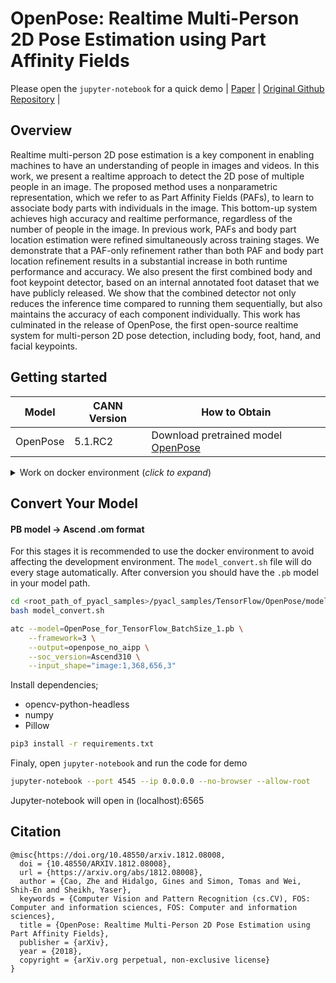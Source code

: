 # OpenPose: Realtime Multi-Person 2D Pose Estimation using Part Affinity Fields
Please open the `jupyter-notebook` for a quick demo | [Paper](https://arxiv.org/abs/1812.08008) | [Original Github Repository](https://github.com/CMU-Perceptual-Computing-Lab/openpose) |

## Overview
Realtime multi-person 2D pose estimation is a key component in enabling machines to have an understanding of people in images and videos. In this work, we present a realtime approach to detect the 2D pose of multiple people in an image. The proposed method uses a nonparametric representation, which we refer to as Part Affinity Fields (PAFs), to learn to associate body parts with individuals in the image. This bottom-up system achieves high accuracy and realtime performance, regardless of the number of people in the image. In previous work, PAFs and body part location estimation were refined simultaneously across training stages. We demonstrate that a PAF-only refinement rather than both PAF and body part location refinement results in a substantial increase in both runtime performance and accuracy. We also present the first combined body and foot keypoint detector, based on an internal annotated foot dataset that we have publicly released. We show that the combined detector not only reduces the inference time compared to running them sequentially, but also maintains the accuracy of each component individually. This work has culminated in the release of OpenPose, the first open-source realtime system for multi-person 2D pose detection, including body, foot, hand, and facial keypoints.

## Getting started

| **Model** | **CANN Version** | **How to Obtain** |
|---|---|---|
| OpenPose | 5.1.RC2  | Download pretrained model [OpenPose](https://ascend-repo-modelzoo.obs.cn-east-2.myhuaweicloud.com/model/2021-12-30_tf/ATC%20OpenPose%28FP16%29%20from%20TensorFlow%20-%20Ascend310/zh/1.1/ATC%20OpenPose%28FP16%29%20from%20TensorFlow%20-%20Ascend310.zip)

<details> <summary> Work on docker environment (<i>click to expand</i>)</summary>

Start your docker environment.

```bash
sudo docker run -it -u root --rm --name openpose -p 6565:4545 \
--device=/dev/davinci0 \
--device=/dev/davinci_manager \
--device=/dev/devmm_svm \
--device=/dev/hisi_hdc \
-v /usr/local/dcmi:/usr/local/dcmi \
-v /usr/local/bin/npu-smi:/usr/local/bin/npu-smi \
-v /usr/local/Ascend/driver:/usr/local/Ascend/driver \
-v /PATH/pyacl_samples:/workspace/pyacl_samples \
ascendhub.huawei.com/public-ascendhub/infer-modelzoo:22.0.RC2 /bin/bash
```
    
```bash
apt-get update && apt-get install -y --no-install-recommends \
        gcc \
        g++ \
        make \
        cmake \
        zlib1g \
        zlib1g-dev \
        openssl \
        libsqlite3-dev \
        libssl-dev \
        libffi-dev \
        unzip \
        pciutils \
        net-tools \
        libblas-dev \
        gfortran \
        libblas3 \
        libopenblas-dev \
        libbz2-dev \
        build-essential \
        git \
        && \
    apt-get clean && \
    rm -rf /var/lib/apt/lists/*
```
    
```bash
rm -rf /usr/local/python3.9.2

wget https://www.python.org/ftp/python/3.7.5/Python-3.7.5.tgz --no-check-certificate && \
    tar -zxvf Python-3.7.5.tgz && \
    cd Python-3.7.5 && \
    ./configure --prefix=/usr/local/python3.7.5 --enable-loadable-sqlite-extensions --enable-shared && make -j && make install && \
    cd .. && \
    rm -r -d Python-3.7.5 && rm Python-3.7.5.tgz && \
    export LD_LIBRARY_PATH=/usr/local/python3.7.5/lib:$LD_LIBRARY_PATH && \
    export PATH=/usr/local/python3.7.5/bin:$PATH

pip3 install --upgrade pip
pip3 install attrs numpy decorator sympy cffi pyyaml pathlib2 psutil protobuf scipy requests absl-py jupyter jupyterlab sympy

```


</details>

## Convert Your Model

#### PB model -> Ascend .om format
For this stages it is recommended to use the docker environment to avoid affecting the development environment. The `model_convert.sh` file will do every stage automatically. After conversion you should have the `.pb` model in your model path.

```bash
cd <root_path_of_pyacl_samples>/pyacl_samples/TensorFlow/OpenPose/model
bash model_convert.sh
```

```bash
atc --model=OpenPose_for_TensorFlow_BatchSize_1.pb \
    --framework=3 \
    --output=openpose_no_aipp \
    --soc_version=Ascend310 \
    --input_shape="image:1,368,656,3"
```

Install dependencies;
- opencv-python-headless
- numpy
- Pillow


```bash
pip3 install -r requirements.txt
```

Finaly, open `jupyter-notebook` and run the code for demo

```bash
jupyter-notebook --port 4545 --ip 0.0.0.0 --no-browser --allow-root
```

Jupyter-notebook will open in (localhost):6565

## Citation
```
@misc{https://doi.org/10.48550/arxiv.1812.08008,
  doi = {10.48550/ARXIV.1812.08008},
  url = {https://arxiv.org/abs/1812.08008},
  author = {Cao, Zhe and Hidalgo, Gines and Simon, Tomas and Wei, Shih-En and Sheikh, Yaser},
  keywords = {Computer Vision and Pattern Recognition (cs.CV), FOS: Computer and information sciences, FOS: Computer and information sciences},
  title = {OpenPose: Realtime Multi-Person 2D Pose Estimation using Part Affinity Fields},
  publisher = {arXiv},
  year = {2018},
  copyright = {arXiv.org perpetual, non-exclusive license}
}
```